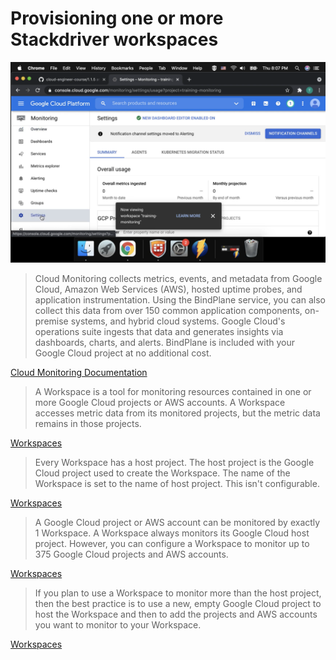 # Provisioning one or more Stackdriver workspaces

[![Video](video.png)](https://youtu.be/h95nHMsn7i4)

> Cloud Monitoring collects metrics, events, and metadata from Google Cloud, Amazon Web Services (AWS), hosted uptime probes, and application instrumentation. Using the BindPlane service, you can also collect this data from over 150 common application components, on-premise systems, and hybrid cloud systems. Google Cloud's operations suite ingests that data and generates insights via dashboards, charts, and alerts. BindPlane is included with your Google Cloud project at no additional cost.

[Cloud Monitoring Documentation](https://cloud.google.com/monitoring/docs)

> A Workspace is a tool for monitoring resources contained in one or more Google Cloud projects or AWS accounts. A Workspace accesses metric data from its monitored projects, but the metric data remains in those projects.

[Workspaces](https://cloud.google.com/monitoring/workspaces)

> Every Workspace has a host project. The host project is the Google Cloud project used to create the Workspace. The name of the Workspace is set to the name of host project. This isn't configurable.

[Workspaces](https://cloud.google.com/monitoring/workspaces)

> A Google Cloud project or AWS account can be monitored by exactly 1 Workspace. A Workspace always monitors its Google Cloud host project. However, you can configure a Workspace to monitor up to 375 Google Cloud projects and AWS accounts.

[Workspaces](https://cloud.google.com/monitoring/workspaces)

> If you plan to use a Workspace to monitor more than the host project, then the best practice is to use a new, empty Google Cloud project to host the Workspace and then to add the projects and AWS accounts you want to monitor to your Workspace.

[Workspaces](https://cloud.google.com/monitoring/workspaces)
